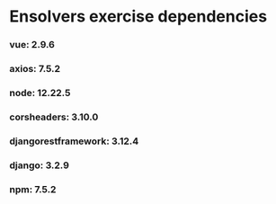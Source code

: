 # Ensolvers exercise dependencies

### vue: 2.9.6
### axios: 7.5.2
### node: 12.22.5
### corsheaders: 3.10.0
### djangorestframework: 3.12.4
### django: 3.2.9
### npm: 7.5.2
